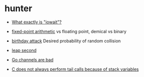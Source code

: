 # hunter

- [What exactly is "iowait"?
](https://blog.pregos.info/wp-content/uploads/2010/09/iowait.txt)

- [fixed-point arithmetic](https://en.wikipedia.org/wiki/Fixed-point_arithmetic)
  vs floating point, demical vs binary

- [birthday attack](https://en.wikipedia.org/wiki/Birthday_attack)
  Desired probability of random collision

- [leap second](http://tycho.usno.navy.mil/leapsec.html)

- [Go channels are bad](https://www.jtolio.com/2016/03/go-channels-are-bad-and-you-should-feel-bad/)

- [C does not always perform tail calls because of stack variables](https://david.wragg.org/blog/2014/02/c-tail-calls-1.html)
